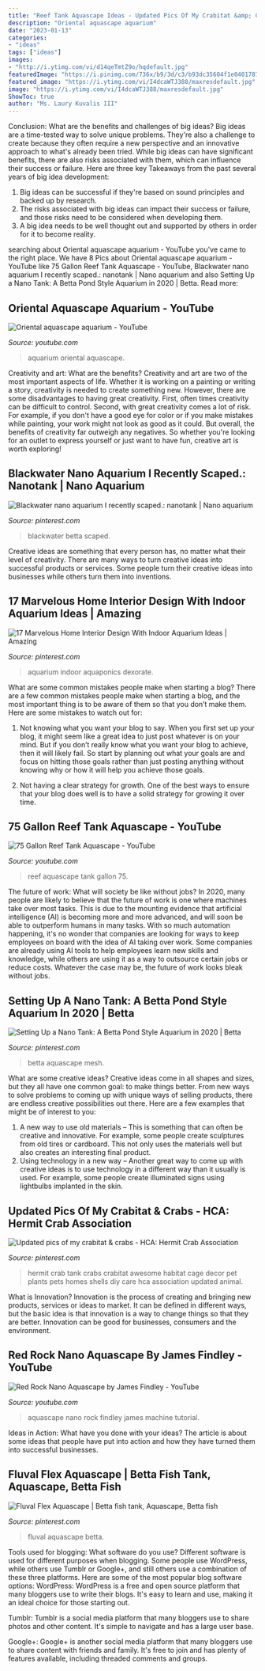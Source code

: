```yaml
---
title: "Reef Tank Aquascape Ideas - Updated Pics Of My Crabitat &amp; Crabs"
description: "Oriental aquascape aquarium"
date: "2023-01-13"
categories:
- "ideas"
tags: ["ideas"]
images:
- "http://i.ytimg.com/vi/d14qeTmtZ9o/hqdefault.jpg"
featuredImage: "https://i.pinimg.com/736x/b9/3d/c3/b93dc35604f1e0401787aa6a483b6b4f.jpg"
featured_image: "https://i.ytimg.com/vi/I4dcaWTJ388/maxresdefault.jpg"
image: "https://i.ytimg.com/vi/I4dcaWTJ388/maxresdefault.jpg"
ShowToc: true
author: "Ms. Laury Kuvalis III"
---
```



Conclusion: What are the benefits and challenges of big ideas?
Big ideas are a time-tested way to solve unique problems. They're also a challenge to create because they often require a new perspective and an innovative approach to what's already been tried. While big ideas can have significant benefits, there are also risks associated with them, which can influence their success or failure. Here are three key Takeaways from the past several years of big idea development: 
1. Big ideas can be successful if they're based on sound principles and backed up by research.
2. The risks associated with big ideas can impact their success or failure, and those risks need to be considered when developing them.
3. A big idea needs to be well thought out and supported by others in order for it to become reality.

	

		
searching about Oriental aquascape aquarium - YouTube you've came to the right place. We have 8 Pics about Oriental aquascape aquarium - YouTube like 75 Gallon Reef Tank Aquascape - YouTube, Blackwater nano aquarium I recently scaped.: nanotank | Nano aquarium and also Setting Up a Nano Tank: A Betta Pond Style Aquarium in 2020 | Betta. Read more:
		
    
## Oriental Aquascape Aquarium - YouTube

<img loading=lazy src="http://i.ytimg.com/vi/d14qeTmtZ9o/hqdefault.jpg" onerror="this.onerror=null;this.src='https://tse1.mm.bing.net/th?id=OIP.LTRAb42tJvtmTl2BYikb3wHaFj&amp;pid=15.1';" alt="Oriental aquascape aquarium - YouTube">

_Source: youtube.com_

>aquarium oriental aquascape. 

	

Creativity and art: What are the benefits?
Creativity and art are two of the most important aspects of life. Whether it is working on a painting or writing a story, creativity is needed to create something new. However, there are some disadvantages to having great creativity. First, often times creativity can be difficult to control. Second, with great creativity comes a lot of risk. For example, if you don't have a good eye for color or if you make mistakes while painting, your work might not look as good as it could. But overall, the benefits of creativity far outweigh any negatives. So whether you're looking for an outlet to express yourself or just want to have fun, creative art is worth exploring!

    
## Blackwater Nano Aquarium I Recently Scaped.: Nanotank | Nano Aquarium

<img loading=lazy src="https://i.pinimg.com/736x/5e/e3/b1/5ee3b170a0da3ded11156dcc686a27d7.jpg" onerror="this.onerror=null;this.src='https://tse1.mm.bing.net/th?id=OIP.3saqx7NI9E2kjBGrhGxWKAHaHa&amp;pid=15.1';" alt="Blackwater nano aquarium I recently scaped.: nanotank | Nano aquarium">

_Source: pinterest.com_

>blackwater betta scaped. 

	

Creative ideas are something that every person has, no matter what their level of creativity. There are many ways to turn creative ideas into successful products or services. Some people turn their creative ideas into businesses while others turn them into inventions.

    
## 17 Marvelous Home Interior Design With Indoor Aquarium Ideas | Amazing

<img loading=lazy src="https://i.pinimg.com/736x/ec/4a/b6/ec4ab6ca4b1aa1c921208ec3830b0fed.jpg" onerror="this.onerror=null;this.src='https://tse4.mm.bing.net/th?id=OIP.WCyj3tw2oVm_2OtKPAj2EgHaLm&amp;pid=15.1';" alt="17 Marvelous Home Interior Design With Indoor Aquarium Ideas | Amazing">

_Source: pinterest.com_

>aquarium indoor aquaponics dexorate. 

	

What are some common mistakes people make when starting a blog?
There are a few common mistakes people make when starting a blog, and the most important thing is to be aware of them so that you don’t make them. Here are some mistakes to watch out for:
1. Not knowing what you want your blog to say. When you first set up your blog, it might seem like a great idea to just post whatever is on your mind. But if you don’t really know what you want your blog to achieve, then it will likely fail. So start by planning out what your goals are and focus on hitting those goals rather than just posting anything without knowing why or how it will help you achieve those goals.

2. Not having a clear strategy for growth. One of the best ways to ensure that your blog does well is to have a solid strategy for growing it over time.

    
## 75 Gallon Reef Tank Aquascape - YouTube

<img loading=lazy src="https://i.ytimg.com/vi/I4dcaWTJ388/maxresdefault.jpg" onerror="this.onerror=null;this.src='https://tse3.mm.bing.net/th?id=OIP.jLInGGV7CoqT1K1ddQQ1_wHaEK&amp;pid=15.1';" alt="75 Gallon Reef Tank Aquascape - YouTube">

_Source: youtube.com_

>reef aquascape tank gallon 75. 

	

The future of work: What will society be like without jobs?
In 2020, many people are likely to believe that the future of work is one where machines take over most tasks. This is due to the mounting evidence that artificial intelligence (AI) is becoming more and more advanced, and will soon be able to outperform humans in many tasks. With so much automation happening, it's no wonder that companies are looking for ways to keep employees on board with the idea of AI taking over work. Some companies are already using AI tools to help employees learn new skills and knowledge, while others are using it as a way to outsource certain jobs or reduce costs. Whatever the case may be, the future of work looks bleak without jobs.

    
## Setting Up A Nano Tank: A Betta Pond Style Aquarium In 2020 | Betta

<img loading=lazy src="https://i.pinimg.com/736x/8f/98/87/8f9887b8d978e1ea56e3fa5027402137.jpg" onerror="this.onerror=null;this.src='https://tse3.mm.bing.net/th?id=OIP.wvpWVE1jleWIk9fxxLBJ3QHaEo&amp;pid=15.1';" alt="Setting Up a Nano Tank: A Betta Pond Style Aquarium in 2020 | Betta">

_Source: pinterest.com_

>betta aquascape mesh. 

	

What are some creative ideas?
Creative ideas come in all shapes and sizes, but they all have one common goal: to make things better. From new ways to solve problems to coming up with unique ways of selling products, there are endless creative possibilities out there. Here are a few examples that might be of interest to you: 
1. A new way to use old materials – This is something that can often be creative and innovative. For example, some people create sculptures from old tires or cardboard. This not only uses the materials well but also creates an interesting final product. 
2. Using technology in a new way – Another great way to come up with creative ideas is to use technology in a different way than it usually is used. For example, some people create illuminated signs using lightbulbs implanted in the skin.

    
## Updated Pics Of My Crabitat &amp; Crabs - HCA: Hermit Crab Association

<img loading=lazy src="https://i.pinimg.com/736x/87/b0/8a/87b08ae04c9240795ed5a6690db24d08.jpg" onerror="this.onerror=null;this.src='https://tse1.mm.bing.net/th?id=OIP.JRtKbaNJjYFYE-QRTgu2egHaFj&amp;pid=15.1';" alt="Updated pics of my crabitat &amp; crabs - HCA: Hermit Crab Association">

_Source: pinterest.com_

>hermit crab tank crabs crabitat awesome habitat cage decor pet plants pets homes shells diy care hca association updated animal. 

	

What is Innovation?
Innovation is the process of creating and bringing new products, services or ideas to market. It can be defined in different ways, but the basic idea is that innovation is a way to change things so that they are better. Innovation can be good for businesses, consumers and the environment.

    
## Red Rock Nano Aquascape By James Findley - YouTube

<img loading=lazy src="https://i.ytimg.com/vi/Uv0x42x-r7Y/maxresdefault.jpg" onerror="this.onerror=null;this.src='https://tse1.mm.bing.net/th?id=OIP.v4zIke3YZ0ukaGP8qFxvnQHaEK&amp;pid=15.1';" alt="Red Rock Nano Aquascape by James Findley - YouTube">

_Source: youtube.com_

>aquascape nano rock findley james machine tutorial. 

	

Ideas in Action: What have you done with your ideas?
The article is about some ideas that people have put into action and how they have turned them into successful businesses.

    
## Fluval Flex Aquascape | Betta Fish Tank, Aquascape, Betta Fish

<img loading=lazy src="https://i.pinimg.com/736x/b9/3d/c3/b93dc35604f1e0401787aa6a483b6b4f.jpg" onerror="this.onerror=null;this.src='https://tse1.mm.bing.net/th?id=OIP.s2SmGkR4x56Cuhglm3OJLgHaJ3&amp;pid=15.1';" alt="Fluval Flex Aquascape | Betta fish tank, Aquascape, Betta fish">

_Source: pinterest.com_

>fluval aquascape betta. 

	

Tools used for blogging: What software do you use?
Different software is used for different purposes when blogging. Some people use WordPress, while others use Tumblr or Google+, and still others use a combination of these three platforms. Here are some of the most popular blog software options: 
WordPress: WordPress is a free and open source platform that many bloggers use to write their blogs. It's easy to learn and use, making it an ideal choice for those starting out. 

Tumblr: Tumblr is a social media platform that many bloggers use to share photos and other content. It's simple to navigate and has a large user base. 

Google+: Google+ is another social media platform that many bloggers use to share content with friends and family. It's free to join and has plenty of features available, including threaded comments and groups.

